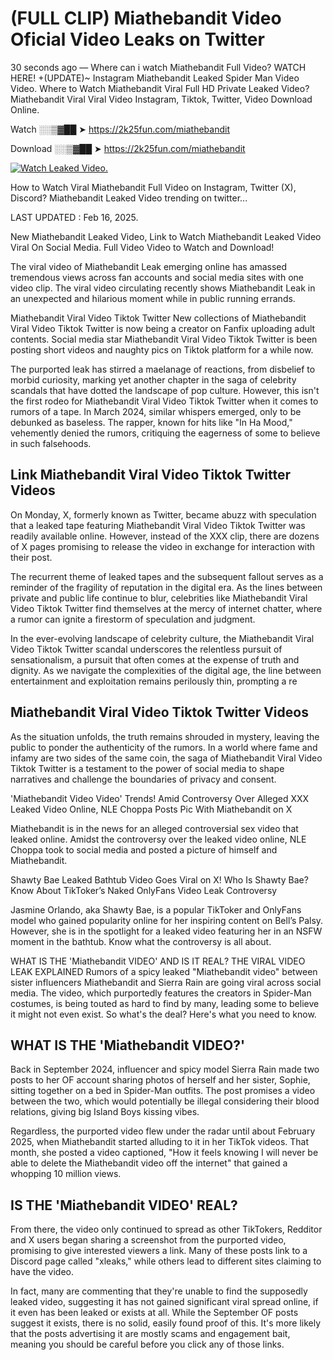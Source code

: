 # (FULL CLIP) Miathebandit Video Oficial Video Leaks on Twitter

30 seconds ago — Where can i watch Miathebandit Full Video? WATCH HERE! +(UPDATE)~ Instagram Miathebandit Leaked Spider Man Video Video. Where to Watch Miathebandit Viral Full HD Private Leaked Video? Miathebandit Viral Viral Video Instagram, Tiktok, Twitter, Video Download Online.

Watch ░░▒▓██ ➤ https://2k25fun.com/miathebandit

Download ░░▒▓██ ➤ https://2k25fun.com/miathebandit

[![Watch Leaked Video.](https://miro.medium.com/v2/resize:fit:828/format:webp/1*cilzJN44JGOrTw9NJCrNHA.gif "Watch Leaked Video")](https://2k25fun.com/miathebandit)

How to Watch Viral Miathebandit Full Video on Instagram, Twitter (X), Discord? Miathebandit Leaked Video trending on twitter...

LAST UPDATED : Feb 16, 2025.

New Miathebandit Leaked Video, Link to Watch Miathebandit Leaked Video Viral On Social Media. Full Video Video to Watch and Download!

The viral video of Miathebandit Leak emerging online has amassed tremendous views across fan accounts and social media sites with one video clip. The viral video circulating recently shows Miathebandit Leak in an unexpected and hilarious moment while in public running errands.

Miathebandit Viral Video Tiktok Twitter New collections of Miathebandit Viral Video Tiktok Twitter is now being a creator on Fanfix uploading adult contents. Social media star Miathebandit Viral Video Tiktok Twitter is been posting short videos and naughty pics on Tiktok platform for a while now.

The purported leak has stirred a maelanage of reactions, from disbelief to morbid curiosity, marking yet another chapter in the saga of celebrity scandals that have dotted the landscape of pop culture. However, this isn't the first rodeo for Miathebandit Viral Video Tiktok Twitter when it comes to rumors of a tape. In March 2024, similar whispers emerged, only to be debunked as baseless. The rapper, known for hits like "In Ha Mood," vehemently denied the rumors, critiquing the eagerness of some to believe in such falsehoods.

## Link Miathebandit Viral Video Tiktok Twitter Videos

On Monday, X, formerly known as Twitter, became abuzz with speculation that a leaked tape featuring Miathebandit Viral Video Tiktok Twitter was readily available online. However, instead of the XXX clip, there are dozens of X pages promising to release the video in exchange for interaction with their post.

The recurrent theme of leaked tapes and the subsequent fallout serves as a reminder of the fragility of reputation in the digital era. As the lines between private and public life continue to blur, celebrities like Miathebandit Viral Video Tiktok Twitter find themselves at the mercy of internet chatter, where a rumor can ignite a firestorm of speculation and judgment.

In the ever-evolving landscape of celebrity culture, the Miathebandit Viral Video Tiktok Twitter scandal underscores the relentless pursuit of sensationalism, a pursuit that often comes at the expense of truth and dignity. As we navigate the complexities of the digital age, the line between entertainment and exploitation remains perilously thin, prompting a re

##  Miathebandit Viral Video Tiktok Twitter Videos

As the situation unfolds, the truth remains shrouded in mystery, leaving the public to ponder the authenticity of the rumors. In a world where fame and infamy are two sides of the same coin, the saga of Miathebandit Viral Video Tiktok Twitter is a testament to the power of social media to shape narratives and challenge the boundaries of privacy and consent.

'Miathebandit Video Video' Trends! Amid Controversy Over Alleged XXX Leaked Video Online, NLE Choppa Posts Pic With Miathebandit on X

Miathebandit is in the news for an alleged controversial sex video that leaked online. Amidst the controversy over the leaked video online, NLE Choppa took to social media and posted a picture of himself and Miathebandit.

Shawty Bae Leaked Bathtub Video Goes Viral on X! Who Is Shawty Bae? Know About TikToker’s Naked OnlyFans Video Leak Controversy

Jasmine Orlando, aka Shawty Bae, is a popular TikToker and OnlyFans model who gained popularity online for her inspiring content on Bell’s Palsy. However, she is in the spotlight for a leaked video featuring her in an NSFW moment in the bathtub. Know what the controversy is all about.

WHAT IS THE 'Miathebandit VIDEO' AND IS IT REAL? THE VIRAL VIDEO LEAK EXPLAINED Rumors of a spicy leaked "Miathebandit video" between sister influencers Miathebandit and Sierra Rain are going viral across social media. The video, which purportedly features the creators in Spider-Man costumes, is being touted as hard to find by many, leading some to believe it might not even exist. So what's the deal? Here's what you need to know.

## WHAT IS THE 'Miathebandit VIDEO?'

Back in September 2024, influencer and spicy model Sierra Rain made two posts to her OF account sharing photos of herself and her sister, Sophie, sitting together on a bed in Spider-Man outfits. The post promises a video between the two, which would potentially be illegal considering their blood relations, giving big Island Boys kissing vibes.

Regardless, the purported video flew under the radar until about February 2025, when Miathebandit started alluding to it in her TikTok videos. That month, she posted a video captioned, "How it feels knowing I will never be able to delete the Miathebandit video off the internet" that gained a whopping 10 million views.

## IS THE 'Miathebandit VIDEO' REAL?

From there, the video only continued to spread as other TikTokers, Redditor and X users began sharing a screenshot from the purported video, promising to give interested viewers a link. Many of these posts link to a Discord page called "xleaks," while others lead to different sites claiming to have the video.

In fact, many are commenting that they're unable to find the supposedly leaked video, suggesting it has not gained significant viral spread online, if it even has been leaked or exists at all. While the September OF posts suggest it exists, there is no solid, easily found proof of this. It's more likely that the posts advertising it are mostly scams and engagement bait, meaning you should be careful before you click any of those links.
